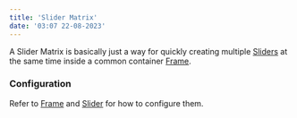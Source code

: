 ```yaml
---
title: 'Slider Matrix'
date: '03:07 22-08-2023'
---
```


A Slider Matrix is basically just a way for quickly creating multiple [Sliders](slider) at the same time inside a common container [Frame](frame).

### Configuration

Refer to [Frame](frame) and [Slider](slider) for how to configure them.